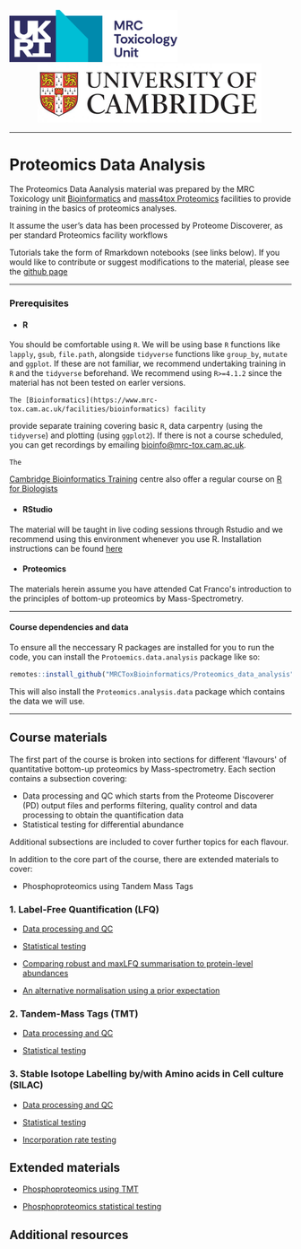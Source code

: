 
<img src="images/MRC_TU_Cambridge_identifier_horizontal_RGB2_a.png" width="300"/>  <img src="images/UoC_logo.jpg" width="400" hspace="50"/>


- - - -
  
# Proteomics Data Analysis

The Proteomics Data Aanalysis material was prepared by the MRC
Toxicology unit
[Bioinformatics](https://www.mrc-tox.cam.ac.uk/facilities/bioinformatics)
and [mass4tox Proteomics](https://www.mrc-tox.cam.ac.uk/facilities/proteomics) facilities to
provide training in the basics of proteomics analyses.

It assume the user’s data has been processed by Proteome Discoverer, as
per standard Proteomics facility workflows

Tutorials take the form of Rmarkdown notebooks (see links below). If you would like to
contribute or suggest modifications to the material, please see the
[github page](https://github.com/MRCToxBioinformatics/Proteomics_data_analysis)

- - - -
  
### Prerequisites

- #### R
You should be comfortable using `R`. We will be using
base `R` functions like `lapply`, `gsub`, `file.path`, alongside `tidyverse` functions
like `group_by`, `mutate` and `ggplot`. If these are not familiar, we recommend 
undertaking training in `R` and the `tidyverse` beforehand. We recommend using `R>=4.1.2` since
the material has not been tested on earler versions.
    
    The [Bioinformatics](https://www.mrc-tox.cam.ac.uk/facilities/bioinformatics) facility
provide separate training covering basic `R`, data carpentry (using the `tidyverse`)
and plotting (using `ggplot2`). If there is not a course scheduled, you can get
recordings by emailing bioinfo@mrc-tox.cam.ac.uk.

    The
[Cambridge Bioinformatics Training](https://bioinfotraining.bio.cam.ac.uk/) 
centre also offer a regular course on
[R for Biologists](https://bioinfotraining.bio.cam.ac.uk/postgraduate/programming/bioinfo-introRbio)

- #### RStudio
The material will be taught in live coding sessions through Rstudio 
and we recommend using this environment whenever you use R. Installation
instructions can be found [here](https://www.rstudio.com/products/rstudio/download/)

- #### Proteomics
The materials herein assume you have attended Cat Franco's
introduction to the principles of bottom-up proteomics by Mass-Spectrometry.

- - - -
  

#### Course dependencies and data
To ensure all the neccessary R packages are installed for you to run the code,
you can install the `Protoemics.data.analysis` package like so:
``` r
remotes::install_github("MRCToxBioinformatics/Proteomics_data_analysis", dependencies='Suggests')
```
This will also install the `Proteomics.analysis.data` package which contains
the data we will use.

- - - -
  
## Course materials

The first part of the course is broken into sections for different 'flavours' of quantitative
bottom-up proteomics by Mass-spectrometry. Each section contains a subsection covering:

- Data processing and QC which starts from the Proteome Discoverer (PD)
output files and performs filtering, quality control and data processing to
obtain the quantification data
- Statistical testing for differential abundance

Additional subsections are included to cover further topics for each flavour.

In addition to the core part of the course, there are extended materials to cover:
- Phosphoproteomics using Tandem Mass Tags

### 1. Label-Free Quantification (LFQ)

- [Data processing and QC](https://mrctoxbioinformatics.github.io/Proteomics_data_analysis/Markdowns/LFQ.html)

- [Statistical testing](https://mrctoxbioinformatics.github.io/Proteomics_data_analysis/Markdowns/Stats_diff_abundance_LFQ.html)

- [Comparing robust and maxLFQ summarisation to protein-level abundances](https://mrctoxbioinformatics.github.io/Proteomics_data_analysis/Markdowns/LFQ_maxlfq.html)

- [An alternative normalisation using a prior expectation](https://mrctoxbioinformatics.github.io/Proteomics_data_analysis/Markdowns/LFQ_alternative_normalisation.html)



### 2. Tandem-Mass Tags (TMT)

- [Data processing and QC](https://mrctoxbioinformatics.github.io/Proteomics_data_analysis/Markdowns/TMT.html)

- [Statistical testing](https://mrctoxbioinformatics.github.io/Proteomics_data_analysis/Markdowns/Stats_diff_abundance_TMT.html)


### 3. Stable Isotope Labelling by/with Amino acids in Cell culture (SILAC)

- [Data processing and QC](https://mrctoxbioinformatics.github.io/Proteomics_data_analysis/Markdowns/SILAC.html)

- [Statistical testing](https://mrctoxbioinformatics.github.io/Proteomics_data_analysis/Markdowns/Stats_diff_abundance_SILAC.html)

- [Incorporation rate testing](https://mrctoxbioinformatics.github.io/Proteomics_data_analysis/Markdowns/SILAC_incorporation.html)


## Extended materials

- [Phosphoproteomics using TMT](https://mrctoxbioinformatics.github.io/Proteomics_data_analysis/Markdowns/TMT_phospho.html)

- [Phosphoproteomics statistical testing](https://mrctoxbioinformatics.github.io/Proteomics_data_analysis/Markdowns/TMT_phospho_stats.html)


## Additional resources
